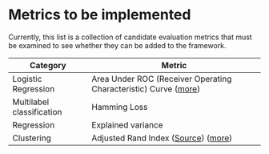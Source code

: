 # Metrics to be implemented

Currently, this list is a collection of candidate evaluation metrics that must be examined to see whether they can be added to the framework.

| Category | Metric |
| --- | --- |
| Logistic Regression | Area Under ROC (Receiver Operating Characteristic) Curve ([more](https://developers.google.com/machine-learning/crash-course/classification/roc-and-auc)) |
| Multilabel classification | Hamming Loss |
| Regression | Explained variance |
| Clustering | Adjusted Rand Index ([Source](https://scikit-learn.org/stable/modules/clustering.html#adjusted-rand-index)) ([more](https://scikit-learn.org/stable/modules/clustering.html#clustering-performance-evaluation)) |
